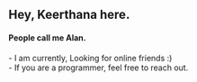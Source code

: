 <h2>Hey, Keerthana here.</h2>    
<h4>People call me Alan.</h4>  
<p>- I am currently, Looking for online friends :)<br>- If you are a programmer, feel free to reach out.</p> 
<!---     
keerthana5958v/keerthana5958v is a ✨ special ✨ repository because its `README.md` (this file) appears on your GitHub profile.
You can click the Preview link to take a look at your changes.
--->  

